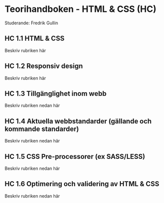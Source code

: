 # Teorihandboken - HTML & CSS (HC)
Studerande: Fredrik Gullin

## HC 1.1 HTML & CSS
Beskriv rubriken här

## HC 1.2 Responsiv design
Beskriv rubriken här

## HC 1.3 Tillgänglighet inom webb
Beskriv rubriken nedan här

## HC 1.4 Aktuella webbstandarder (gällande och kommande standarder)
Beskriv rubriken nedan här

## HC 1.5 CSS Pre-processorer (ex SASS/LESS)
Beskriv rubriken nedan här

## HC 1.6 Optimering och validering av HTML & CSS
Beskriv rubriken nedan här
